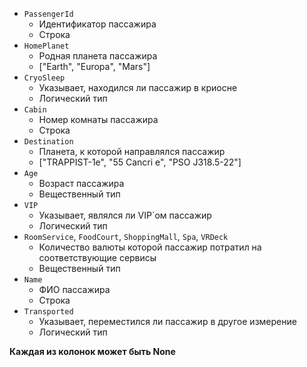-   `PassengerId` 
	- Идентификатор пассажира
	- Строка
-   `HomePlanet` 
	- Родная планета пассажира
	- ["Earth", "Europa", "Mars"]
-   `CryoSleep`
	- Указывает, находился ли пассажир в криосне
	- Логический тип
-   `Cabin` 
	- Номер комнаты пассажира
	- Строка
-   `Destination` 
	- Планета, к которой направлялся пассажир
	- ["TRAPPIST-1e", "55 Cancri e", "PSO J318.5-22"]
-   `Age` 
	- Возраст пассажира
	- Вещественный тип
-   `VIP`  
	- Указывает, являлся ли VIP`ом пассажир
	- Логический тип
-   `RoomService`,  `FoodCourt`,  `ShoppingMall`,  `Spa`,  `VRDeck`  
	- Количество валюты которой пассажир потратил на соответствующие сервисы
	- Вещественный тип
-   `Name`  
	- ФИО пассажира
	- Строка
-   `Transported` 
	- Указывает, переместился ли пассажир в другое измерение
	- Логический тип

**Каждая из колонок может быть None**
